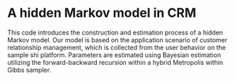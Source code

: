 # A hidden Markov model in CRM
This code introduces the construction and estimation process of a hidden Markov model. Our model is based on the application scenario of customer relationship management, which is collected from the user behavior on the sample shi platform. Parameters are estimated using Bayesian estimation utilizing the forward-backward recursion within a hybrid Metropolis  within Gibbs sampler.
